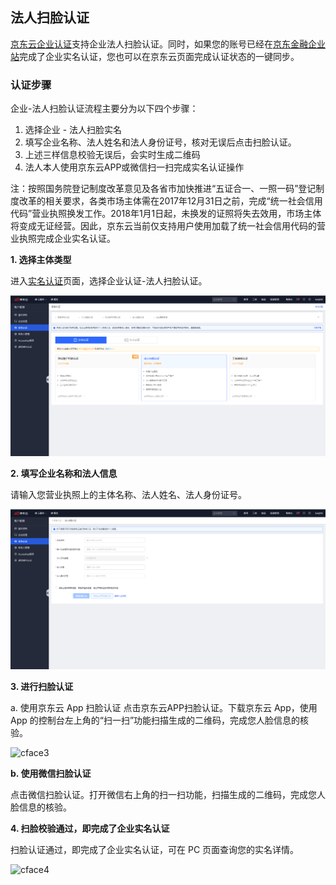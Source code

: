 ## **法人扫脸认证**

[京东云企业认证](https://realname.jdcloud.com/account/verify)支持企业法人扫脸认证。同时，如果您的账号已经在[京东金融企业站](https://biz.jd.com/)完成了企业实名认证，您也可以在京东云页面完成认证状态的一键同步。

### 认证步骤

企业-法人扫脸认证流程主要分为以下四个步骤：

1.	选择企业 - 法人扫脸实名
2.	填写企业名称、法人姓名和法人身份证号，核对无误后点击扫脸认证。
3.	上述三样信息校验无误后，会实时生成二维码
4.	法人本人使用京东云APP或微信扫一扫完成实名认证操作

注：按照国务院登记制度改革意见及各省市加快推进“五证合一、一照一码”登记制度改革的相关要求，各类市场主体需在2017年12月31日之前，完成“统一社会信用代码”营业执照换发工作。2018年1月1日起，未换发的证照将失去效用，市场主体将变成无证经营。因此，京东云当前仅支持用户使用加载了统一社会信用代码的营业执照完成企业实名认证。

**1. 选择主体类型**

进入[实名认证](https://realname.jdcloud.com/account/verify)页面，选择企业认证-法人扫脸认证。

![cface1new](../../../../image/User/newnewrealname/cface1new.png)

**2. 填写企业名称和法人信息**

请输入您营业执照上的主体名称、法人姓名、法人身份证号。

![cface2new](../../../../image/User/newnewrealname/cface2new.png)

**3. 进行扫脸认证**

a. 使用京东云 App 扫脸认证
点击京东云APP扫脸认证。下载京东云 App，使用 App 的控制台左上角的“扫一扫”功能扫描生成的二维码，完成您人脸信息的核验。

![cface3](../../../../image/User/newnewrealname/cface3.png)

**b. 使用微信扫脸认证**

点击微信扫脸认证。打开微信右上角的扫一扫功能，扫描生成的二维码，完成您人脸信息的核验。

**4. 扫脸校验通过，即完成了企业实名认证**

扫脸认证通过，即完成了企业实名认证，可在 PC 页面查询您的实名详情。

![cface4](../../../../image/User/newnewrealname/cface4.png)

